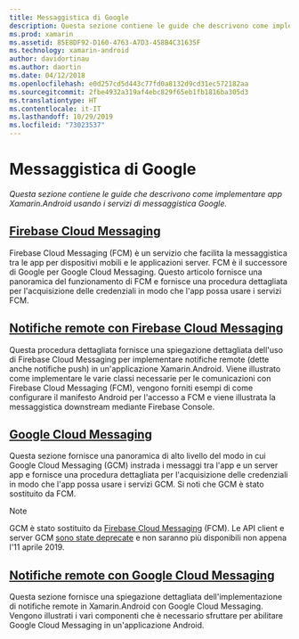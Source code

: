 ```yaml
---
title: Messaggistica di Google
description: Questa sezione contiene le guide che descrivono come implementare app Xamarin.Android usando i servizi di messaggistica Google.
ms.prod: xamarin
ms.assetid: 85E8DF92-D160-4763-A7D3-458B4C31635F
ms.technology: xamarin-android
author: davidortinau
ms.author: daortin
ms.date: 04/12/2018
ms.openlocfilehash: e0d257cd5d443c77fd0a8132d9cd31ec572182aa
ms.sourcegitcommit: 2fbe4932a319af4ebc829f65eb1fb1816ba305d3
ms.translationtype: HT
ms.contentlocale: it-IT
ms.lasthandoff: 10/29/2019
ms.locfileid: "73023537"
---
```

# <a name="google-messaging"></a>Messaggistica di Google

_Questa sezione contiene le guide che descrivono come implementare app Xamarin.Android usando i servizi di messaggistica Google._

## <a name="firebase-cloud-messagingfirebase-cloud-messagingmd"></a>[Firebase Cloud Messaging](firebase-cloud-messaging.md)

Firebase Cloud Messaging (FCM) è un servizio che facilita la messaggistica tra le app per dispositivi mobili e le applicazioni server. FCM è il successore di Google per Google Cloud Messaging. Questo articolo fornisce una panoramica del funzionamento di FCM e fornisce una procedura dettagliata per l'acquisizione delle credenziali in modo che l'app possa usare i servizi FCM.

## <a name="remote-notifications-with-firebase-cloud-messagingremote-notifications-with-fcmmd"></a>[Notifiche remote con Firebase Cloud Messaging](remote-notifications-with-fcm.md)

Questa procedura dettagliata fornisce una spiegazione dettagliata dell'uso di Firebase Cloud Messaging per implementare notifiche remote (dette anche notifiche push) in un'applicazione Xamarin.Android. Viene illustrato come implementare le varie classi necessarie per le comunicazioni con Firebase Cloud Messaging (FCM), vengono forniti esempi di come configurare il manifesto Android per l'accesso a FCM e viene illustrata la messaggistica downstream mediante Firebase Console.

## <a name="google-cloud-messaginggoogle-cloud-messagingmd"></a>[Google Cloud Messaging](google-cloud-messaging.md)

Questa sezione fornisce una panoramica di alto livello del modo in cui Google Cloud Messaging (GCM) instrada i messaggi tra l'app e un server app e fornisce una procedura dettagliata per l'acquisizione delle credenziali in modo che l'app possa usare i servizi GCM. Si noti che GCM è stato sostituito da FCM.

> [!NOTE]
> GCM è stato sostituito da [Firebase Cloud Messaging](~/android/data-cloud/google-messaging/firebase-cloud-messaging.md) (FCM).
> Le API client e server GCM [sono state deprecate](https://firebase.googleblog.com/2018/04/time-to-upgrade-from-gcm-to-fcm.html) e non saranno più disponibili non appena l'11 aprile 2019.

## <a name="remote-notifications-with-google-cloud-messagingremote-notifications-with-gcmmd"></a>[Notifiche remote con Google Cloud Messaging](remote-notifications-with-gcm.md)

Questa sezione fornisce una spiegazione dettagliata dell'implementazione di notifiche remote in Xamarin.Android con Google Cloud Messaging.
Vengono illustrati i vari componenti che è necessario sfruttare per abilitare Google Cloud Messaging in un'applicazione Android.
